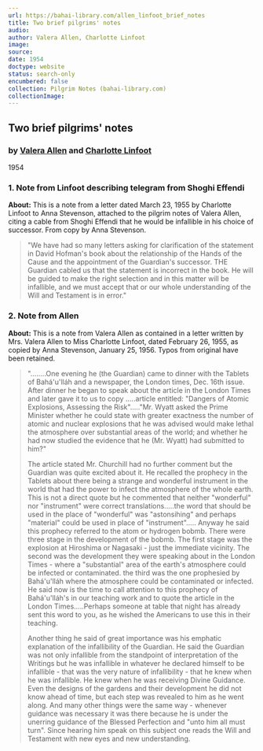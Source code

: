 ```yaml
---
url: https://bahai-library.com/allen_linfoot_brief_notes
title: Two brief pilgrims' notes
audio: 
author: Valera Allen, Charlotte Linfoot
image: 
source: 
date: 1954
doctype: website
status: search-only
encumbered: false
collection: Pilgrim Notes (bahai-library.com)
collectionImage: 
---
```



## Two brief pilgrims' notes

### by [Valera Allen](https://bahai-library.com/author/Valera+Allen) and [Charlotte Linfoot](https://bahai-library.com/author/Charlotte+Linfoot)

1954


### 1\. Note from Linfoot describing telegram from Shoghi Effendi

**About:** This is a note from a letter dated March 23, 1955 by Charlotte Linfoot to Anna Stevenson, attached to the pilgrim notes of Valera Allen, citing a cable from Shoghi Effendi that he would be infallible in his choice of successor. From copy by Anna Stevenson.

> "We have had so many letters asking for clarification of the statement in David Hofman's book about the relationship of the Hands of the Cause and the appointment of the Guardian's successor. THE Guardian cabled us that the statement is incorrect in the book. He will be guided to make the right selection and in this matter will be infallible, and we must accept that or our whole understanding of the Will and Testament is in error."

### 2\. Note from Allen

**About:** This is a note from Valera Allen as contained in a letter written by Mrs. Valera Allen to Miss Charlotte Linfoot, dated February 26, 1955, as copied by Anna Stevenson, January 25, 1956. Typos from original have been retained.

> "........One evening he (the Guardian) came to dinner with the Tablets of Bahá'u'lláh and a newspaper, the London times, Dec. 16th issue. After dinner he began to speak about the article in the London Times and later gave it to us to copy .....article entitled: "Dangers of Atomic Explosions, Assessing the Risk"....."Mr. Wyatt asked the Prime Minister whether he could state with greater exactness the number of atomic and nuclear explosions that he was advised would make lethal the atmosphere over substantial areas of the world; and whether he had now studied the evidence that he (Mr. Wyatt) had submitted to him?"
> 
> The article stated Mr. Churchill had no further comment but the Guardian was quite excited about it. He recalled the prophecy in the Tablets about there being a strange and wonderful instrument in the world that had the power to infect the atmosphere of the whole earth. This is not a direct quote but he commented that neither "wonderful" nor "instrument" were correct translations.....the word that should be used in the place of "wonderful" was "astonsihing" and perhaps "material" could be used in place of "instrument"..... Anyway he said this prophecy referred to the atom or hydrogen bobmb. There were three stage in the development of the bobmb. The first stage was the explosion at Hiroshima or Nagasaki - just the immediate vicinity. The second was the development they were speaking about in the London Times - where a "substantial" area of the earth's atmosphere could be infected or contaminated. the third was the one prophesied by Bahá'u'lláh where the atmosphere could be contaminated or infected. He said now is the time to call attention to this prophecy of Bahá'u'lláh's in our teaching work and to quote the article in the London Times.....Perhaps someone at table that night has already sent this word to you, as he wished the Americans to use this in their teaching.
> 
> Another thing he said of great importance was his emphatic explanation of the infallibility of the Guardian. He said the Guardian was not only infallible from the standpoint of interpretation of the Writings but he was infallible in whatever he declared himself to be infallible - that was the very nature of infallibility - that he knew when he was infallible. He knew when he was receiving Divine Guidance. Even the designs of the gardens and their development he did not know ahead of time, but each step was revealed to him as he went along. And many other things were the same way - whenever guidance was necessary it was there because he is under the unerring guidance of the Blessed Perfection and "unto him all must turn". Since hearing him speak on this subject one reads the Will and Testament with new eyes and new understanding.